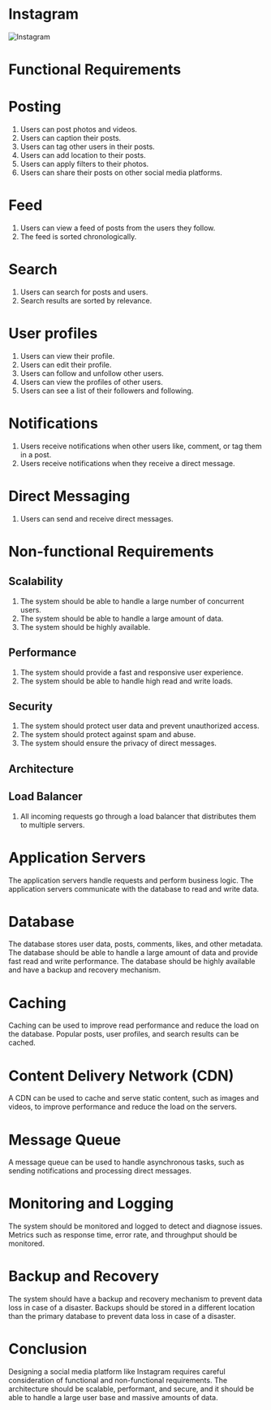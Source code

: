# Instagram 

![Instagram](https://user-images.githubusercontent.com/11393142/232362865-7e37db36-905a-4b65-ae5c-a6e102bdc396.png)


# Functional Requirements
# Posting
1. Users can post photos and videos.
2. Users can caption their posts.
3. Users can tag other users in their posts.
4. Users can add location to their posts.
5. Users can apply filters to their photos.
6. Users can share their posts on other social media platforms.

# Feed
1. Users can view a feed of posts from the users they follow.
2. The feed is sorted chronologically.

# Search
1. Users can search for posts and users.
2. Search results are sorted by relevance.

# User profiles
1. Users can view their profile.
2. Users can edit their profile.
3. Users can follow and unfollow other users.
4. Users can view the profiles of other users.
5. Users can see a list of their followers and following.

# Notifications
1. Users receive notifications when other users like, comment, or tag them in a post.
2. Users receive notifications when they receive a direct message.

# Direct Messaging
1. Users can send and receive direct messages.

# Non-functional Requirements
## Scalability
1. The system should be able to handle a large number of concurrent users.
2. The system should be able to handle a large amount of data.
3. The system should be highly available.
## Performance
1. The system should provide a fast and responsive user experience.
2. The system should be able to handle high read and write loads.
## Security
1. The system should protect user data and prevent unauthorized access.
2. The system should protect against spam and abuse.
3. The system should ensure the privacy of direct messages.
## Architecture
## Load Balancer
1. All incoming requests go through a load balancer that distributes them to multiple servers.
# Application Servers
The application servers handle requests and perform business logic.
The application servers communicate with the database to read and write data.
# Database
The database stores user data, posts, comments, likes, and other metadata.
The database should be able to handle a large amount of data and provide fast read and write performance.
The database should be highly available and have a backup and recovery mechanism.
# Caching
Caching can be used to improve read performance and reduce the load on the database.
Popular posts, user profiles, and search results can be cached.
# Content Delivery Network (CDN)
A CDN can be used to cache and serve static content, such as images and videos, to improve performance and reduce the load on the servers.
# Message Queue
A message queue can be used to handle asynchronous tasks, such as sending notifications and processing direct messages.
# Monitoring and Logging
The system should be monitored and logged to detect and diagnose issues.
Metrics such as response time, error rate, and throughput should be monitored.
# Backup and Recovery
The system should have a backup and recovery mechanism to prevent data loss in case of a disaster.
Backups should be stored in a different location than the primary database to prevent data loss in case of a disaster.
# Conclusion
Designing a social media platform like Instagram requires careful consideration of functional and non-functional requirements. The architecture should be scalable, performant, and secure, and it should be able to handle a large user base and massive amounts of data.
